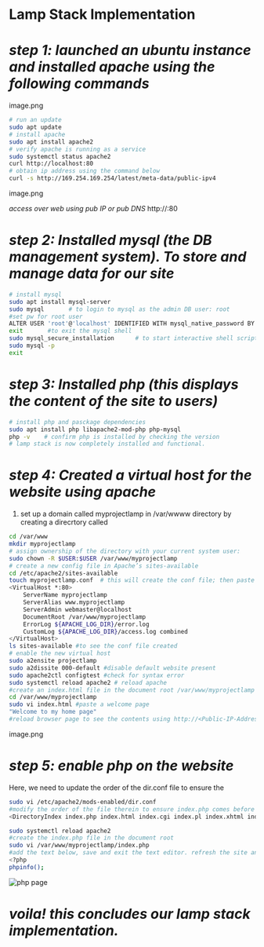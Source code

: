 # Lamp Stack Implementation
# *step 1: launched an ubuntu instance and installed apache using the following commands*

image.png

```bash
# run an update
sudo apt update
# install apache
sudo apt install apache2
# verify apache is running as a service
sudo systemctl status apache2
curl http://localhost:80
# obtain ip address using the command below
curl -s http://169.254.169.254/latest/meta-data/public-ipv4
```
image.png

*access over web using pub IP or pub DNS*
http://<Public-IP-Address>:80

# *step 2: Installed mysql (the DB management system). To store and manage data for our site*
```bash
# install mysql
sudo apt install mysql-server
sudo mysql       # to login to mysql as the admin DB user: root
#set pw for root user
ALTER USER 'root'@'localhost' IDENTIFIED WITH mysql_native_password BY 'PassWord.1';
exit       #to exit the mysql shell
sudo mysql_secure_installation      # to start interactive shell script & change pw
sudo mysql -p  
exit
```

# *step 3: Installed php (this displays the content of the site to users)*
```bash
# install php and pasckage dependencies
sudo apt install php libapache2-mod-php php-mysql
php -v    # confirm php is installed by checking the version
# lamp stack is now completely installed and functional.
```

# *step 4: Created a virtual host for the website using apache*
1. set up a domain called myprojectlamp in /var/wwww directory by creating a direcrtory called <myprojectlamp>
```bash
cd /var/www
mkdir myprojectlamp
# assign ownership of the directory with your current system user:
sudo chown -R $USER:$USER /var/www/myprojectlamp
# create a new config file in Apache’s sites-available 
cd /etc/apache2/sites-available
touch myprojectlamp.conf  # this will create the conf file; then paste the conf below to enable apache serve the site using /var/www/myprojectlamp
<VirtualHost *:80>
    ServerName myprojectlamp
    ServerAlias www.myprojectlamp 
    ServerAdmin webmaster@localhost
    DocumentRoot /var/www/myprojectlamp
    ErrorLog ${APACHE_LOG_DIR}/error.log
    CustomLog ${APACHE_LOG_DIR}/access.log combined
</VirtualHost>
ls sites-available #to see the conf file created
# enable the new virtual host
sudo a2ensite projectlamp
sudo a2dissite 000-default #disable default website present
sudo apache2ctl configtest #check for syntax error
sudo systemctl reload apache2 # reload apache
#create an index.html file in the document root /var/www/myprojectlamp
cd /var/www/myprojectlamp
sudo vi index.html #paste a welcome page 
"Welcome to my home page"
#reload browser page to see the contents using http://<Public-IP-Address>:80
```

image.png

# *step 5: enable php on the website*
Here, we need to update the order of the dir.conf file to ensure the 
```bash
sudo vi /etc/apache2/mods-enabled/dir.conf
#modify the order of the file therein to ensure index.php comes before index.html as shown below
<DirectoryIndex index.php index.html index.cgi index.pl index.xhtml index.htm>

sudo systemctl reload apache2
#create the index.php file in the document root
sudo vi /var/www/myprojectlamp/index.php
#add the text below, save and exit the text editor. refresh the site and you will see the php page which is the info about our server.
<?php
phpinfo();
```
![php page](https://user-images.githubusercontent.com/124391569/228635343-42101a20-0cbe-428a-8c06-f4d70b0cf8d8.png)

# *voila! this concludes our lamp stack implementation.*
